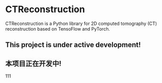 # CTReconstruction

CTReconstruction is a Python library for 2D computed tomography (CT) reconstruction based on TensoFlow and PyTorch.

## This project is under active development!

## 本项目正在开发中!

111